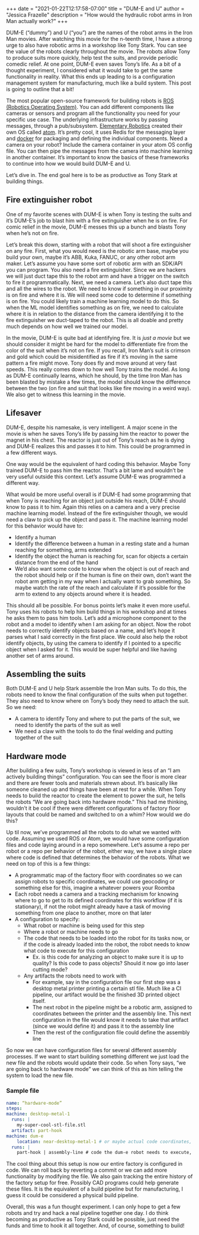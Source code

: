 +++
date = "2021-01-22T12:17:58-07:00"
title = "DUM-E and U"
author = "Jessica Frazelle"
description = "How would the hydraulic robot arms in Iron Man actually work?"
+++

DUM-E (“dummy”) and U (“you”) are the names of the robot arms in the Iron Man movies. After watching this movie for the n-teenth time, I have a strong urge to also have robotic arms in a workshop like Tony Stark. You can see the value of the robots clearly throughout the movie. The robots allow Tony to produce suits more quickly, help test the suits, and provide periodic comedic relief. At one point, DUM-E even saves Tony’s life. As a bit of a thought experiment, I considered what it would take to get the same functionality in reality. What this ends up leading to is a configuration management system for manufacturing, much like a build system. This post is going to outline that a bit!

The most popular open-source framework for building robots is [ROS (Robotics Operating System)](https://www.ros.org/). You can add different components like cameras or sensors and program all the functionality you need for your specific use case. The underlying infrastructure works by passing messages, through a pub/subsystem. [Elementary Robotics](https://www.elementaryrobotics.com/) created their own OS called [atom](https://github.com/elementary-robotics/atom). It’s pretty cool, it uses Redis for the messaging layer and [docker](https://atomdocs.io/tutorials.html#camera-element-tutorial) for packaging and defining the individual components. Need a camera on your robot? Include the camera container in your atom OS config file. You can then pipe the messages from the camera into machine learning in another container. It’s important to know the basics of these frameworks to continue into how we would build DUM-E and U.

Let’s dive in. The end goal here is to be as productive as Tony Stark at building things.

## Fire extinguisher robot

One of my favorite scenes with DUM-E is when Tony is testing the suits and it’s DUM-E’s job to blast him with a fire extinguisher when he is on fire. For comic relief in the movie, DUM-E messes this up a bunch and blasts Tony when he’s not on fire. 

Let’s break this down, starting with a robot that will shoot a fire extinguisher on any fire. First, what you would need is the robotic arm base, maybe you build your own, maybe it’s ABB, Kuka, FANUC, or any other robot arm maker. Let’s assume you have some sort of robotic arm with an SDK/API you can program. You also need a fire extinguisher. Since we are hackers we will just duct tape this to the robot arm and have a trigger on the switch to fire it programmatically. Next, we need a camera. Let’s also duct tape this and all the wires to the robot. We need to know if something in our proximity is on fire and where it is. We will need some code to determine if something is on fire. You could likely train a machine learning model to do this. So when the ML model identifies something as on fire, we need to calculate where it is in relation to the distance from the camera identifying it to the fire extinguisher we duct-taped to the robot. This is all doable and pretty much depends on how well we trained our model.

In the movie, DUM-E is quite bad at identifying fire. It is _just a movie_ but we should consider it might be hard for the model to differentiate fire from the color of the suit when it’s not on fire. If you recall, Iron Man’s suit is crimson and gold which could be misidentified as fire if it’s moving in the same pattern a fire might move. Tony does fly and move around at very fast speeds. This really comes down to how well Tony trains the model. As long as DUM-E continually learns, which he should, by the time Iron Man has been blasted by mistake a few times, the model should know the difference between the two (on fire and suit that looks like fire moving in a weird way). We also get to witness this learning in the movie.

## Lifesaver

DUM-E, despite his namesake, is very intelligent. A major scene in the movie is when he saves Tony’s life by passing him the reactor to power the magnet in his chest. The reactor is just out of Tony’s reach as he is dying and DUM-E realizes this and passes it to him. This could be programmed in a few different ways. 

One way would be the equivalent of hard coding this behavior. Maybe Tony trained DUM-E to pass him the reactor. That’s a bit lame and wouldn’t be very useful outside this context. Let’s assume DUM-E was programmed a different way.

What would be more useful overall is if DUM-E had some programming that when Tony is reaching for an object just outside his reach, DUM-E should know to pass it to him. Again this relies on a camera and a very precise machine learning model. Instead of the fire extinguisher though, we would need a claw to pick up the object and pass it. The machine learning model for this behavior would have to:

- Identify a human
- Identify the difference between a human in a resting state and a human reaching for something, arms extended
- Identify the object the human is reaching for, scan for objects a certain distance from the end of the hand
- We’d also want some code to know when the object is out of reach and the robot should help or if the human is fine on their own, don’t want the robot arm getting in my way when I actually want to grab something. So maybe watch the rate of the reach and calculate if it’s possible for the arm to extend to any objects around where it is headed.

This should all be possible. For bonus points let’s make it even more useful. Tony uses his robots to help him build things in his workshop and at times he asks them to pass him tools. Let’s add a microphone component to the robot and a model to identify when I am asking for an object. Now the robot needs to correctly identify objects based on a name, and let’s hope it parses what I said correctly in the first place. We could also help the robot identify objects, by using the camera to identify if I pointed to a specific object when I asked for it. This would be super helpful and like having another set of arms around.

## Assembling the suits

Both DUM-E and U help Stark assemble the Iron Man suits. To do this, the robots need to know the final configuration of the suits when put together. They also need to know where on Tony’s body they need to attach the suit. So we need:

- A camera to identify Tony and where to put the parts of the suit, we need to identify the parts of the suit as well
- We need a claw with the tools to do the final welding and putting together of the suit

## Hardware mode

After building a few suits, Tony’s workshop is viewed in less of an “I am actively building things” configuration. You can see the floor is more clear and there are fewer tools and materials strewn about. It’s basically like someone cleaned up and things have been at rest for a while. When Tony needs to build the reactor to create the element to power the suit, he tells the robots “We are going back into hardware mode.” This had me thinking, wouldn’t it be cool if there were different configurations of factory floor layouts that could be named and switched to on a whim? How would we do this? 

Up til now, we’ve programmed all the robots to do what we wanted with code. Assuming we used ROS or Atom, we would have some configuration files and code laying around in a repo somewhere. Let’s assume a repo per robot or a repo per behavior of the robot, either way, we have a single place where code is defined that determines the behavior of the robots. What we need on top of this is a few things:

- A programmatic map of the factory floor with coordinates so we can assign robots to specific coordinates, we could use geocoding or something else for this, imagine a whatever powers your Roomba
- Each robot needs a camera and a tracking mechanism for knowing where to go to get to its defined coordinates for this workflow (if it is stationary), if not the robot might already have a task of moving something from one place to another, more on that later
- A configuration to specify:
  - What robot or machine is being used for this step
  - Where a robot or machine needs to go
  - The code that needs to be loaded into the robot for its tasks now, or if the code is already loaded into the robot, the robot needs to know what code to execute for this configuration
    - Ex. is this code for analyzing an object to make sure it is up to quality? Is this code to pass objects? Should it now go into laser cutting mode? 
  - Any artifacts the robots need to work with
    - For example, say in the configuration file our first step was a desktop metal printer printing a certain stl file. Much like a CI pipeline, our artifact would be the finished 3D printed object itself.
    - The next robot in the pipeline might be a robotic arm, assigned to coordinates between the printer and the assembly line. This next configuration in the file would know it needs to take that artifact (since we would define it) and pass it to the assembly line
    - Then the rest of the configuration file could define the assembly line

So now we can have configuration files for several different assembly processes. If we want to start building something different we just load the new file and the robots would update their code. So when Tony says, “we are going back to hardware mode” we can think of this as him telling the system to load the new file.

### Sample file

```yaml
name: “hardware-mode”
steps:
machine: desktop-metal-1
  runs: |
    my-super-cool-stl-file.stl
  artifact: part-hook
machine: dum-e
	location: near-desktop-metal-1 # or maybe actual code coordinates, would be nice if there were shortcuts that translated to those
  runs: |
    part-hook | assembly-line # code the dum-e robot needs to execute, or maybe point to the repo where the code is stored
```

The cool thing about this setup is now our entire factory is configured in code. We can roll back by reverting a commit or we can add more functionality by modifying the file. We also gain tracking the entire history of the factory setup for free. Possibly CAD programs could help generate these files. It is the equivalent of a build pipeline but for manufacturing, I guess it could be considered a physical build pipeline.

Overall, this was a fun thought experiment. I can only hope to get a few robots and try and hack a real pipeline together one day. I do think becoming as productive as Tony Stark could be possible, just need the funds and time to hook it all together. And, of course, something to build!

